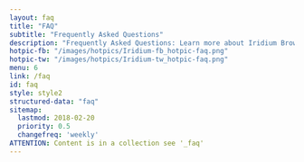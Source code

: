 ```yaml
---
layout: faq
title: "FAQ"
subtitle: "Frequently Asked Questions"
description: "Frequently Asked Questions: Learn more about Iridium Browser and its features such as updating the browser, synching bookmarks, default search engine, audio/video player, extensions and add ons, etc."
hotpic-fb: "/images/hotpics/Iridium-fb_hotpic-faq.png"
hotpic-tw: "/images/hotpics/Iridium-tw_hotpic-faq.png"
menu: 6
link: /faq
id: faq
style: style2
structured-data: "faq"
sitemap:
  lastmod: 2018-02-20
  priority: 0.5
  changefreq: 'weekly'
ATTENTION: Content is in a collection see '_faq'
---
```


